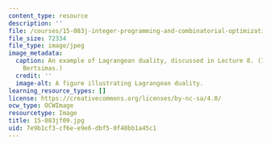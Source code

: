 ```yaml
---
content_type: resource
description: ''
file: /courses/15-083j-integer-programming-and-combinatorial-optimization-fall-2009/7e9b1cf3cf6ee9e6dbf50f48bb1a45c1_15-083jf09.jpg
file_size: 72334
file_type: image/jpeg
image_metadata:
  caption: An example of Lagrangean duality, discussed in Lecture 8. (Image by Prof.
    Bertsimas.)
  credit: ''
  image-alt: A figure illustrating Lagrangean duality.
learning_resource_types: []
license: https://creativecommons.org/licenses/by-nc-sa/4.0/
ocw_type: OCWImage
resourcetype: Image
title: 15-083jf09.jpg
uid: 7e9b1cf3-cf6e-e9e6-dbf5-0f48bb1a45c1
---
```

